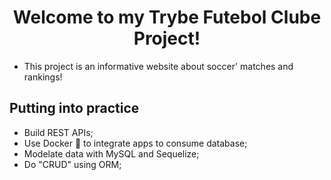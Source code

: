 <h1 align="center"> Welcome to my Trybe Futebol Clube Project!</h1>

- This project is an informative website about soccer' matches and rankings!

## Putting into practice

- Build REST APIs;
- Use Docker 🐳 to integrate apps to consume database;
- Modelate data with MySQL and Sequelize;
- Do "CRUD" using ORM;
